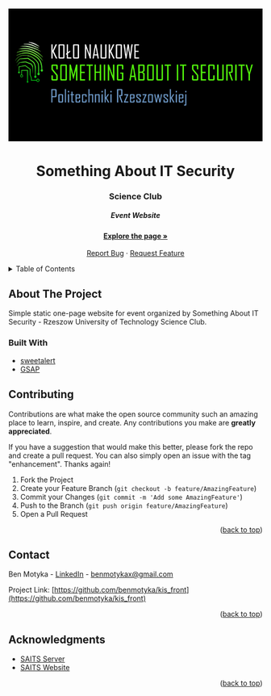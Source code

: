 <a name="readme-top"></a>

<br />
<div align="center">
  <a href="https://github.com/benmotyka/kis_front">
    <img src="readme/banner.png" alt="Banner">
  </a>
  <h1 align="center">Something About IT Security</h1>
  <h3 align="center">Science Club</h3>
  <h5 align="center">Event Website</h5>
  <p align="center">
    <a href="https://keepitsecure.prz.edu.pl/"><strong>Explore the page »</strong></a>
    <br />
    <br />
    <a href="https://github.com/benmotyka/kis_front/issues">Report Bug</a>
    ·
    <a href="https://github.com/benmotyka/kis_front/issues">Request Feature</a>
  </p>
</div>

<!-- TABLE OF CONTENTS -->
<details>
  <summary>Table of Contents</summary>
  <ol>
    <li>
      <a href="#about-the-project">About The Project</a>
      <ul>
        <li><a href="#built-with">Built With</a></li>
      </ul>
    </li>
    <li><a href="#contributing">Contributing</a></li>
    <li><a href="#contact">Contact</a></li>
    <li><a href="#acknowledgments">Acknowledgments</a></li>
  </ol>
</details>

<!-- ABOUT THE PROJECT -->

## About The Project

Simple static one-page website for event organized by Something About IT Security - Rzeszow University of Technology Science Club. 

### Built With

* [sweetalert](https://sweetalert.js.org/guides/)
* [GSAP](https://greensock.com/gsap/)

<!-- CONTRIBUTING -->

## Contributing

Contributions are what make the open source community such an amazing place to learn, inspire, and create. Any contributions you make are **greatly appreciated**.

If you have a suggestion that would make this better, please fork the repo and create a pull request. You can also simply open an issue with the tag "enhancement".
Thanks again!

1. Fork the Project
2. Create your Feature Branch (`git checkout -b feature/AmazingFeature`)
3. Commit your Changes (`git commit -m 'Add some AmazingFeature'`)
4. Push to the Branch (`git push origin feature/AmazingFeature`)
5. Open a Pull Request

<p align="right">(<a href="#readme-top">back to top</a>)</p>

## Contact

Ben Motyka - [LinkedIn](https://www.linkedin.com/in/ben-motyka-97a729240/) - benmotykax@gmail.com

Project Link: [https://github.com/benmotyka/kis_front](https://github.com/benmotyka/kis_front)

<p align="right">(<a href="#readme-top">back to top</a>)</p>

## Acknowledgments

* [SAITS Server](https://github.com/benmotyka/saits_api)
* [SAITS Website](https://github.com/benmotyka/saits_front)

<p align="right">(<a href="#readme-top">back to top</a>)</p>